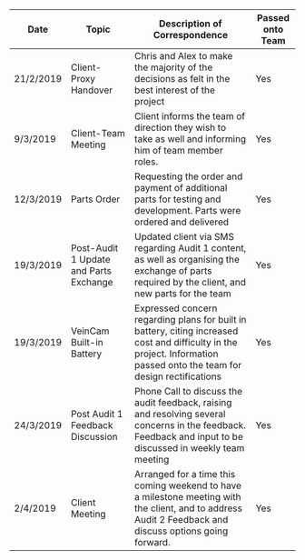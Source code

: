 | Date | Topic | Description of Correspondence | Passed onto Team |
| --- | --- | --- | --- |
| 21/2/2019 | Client-Proxy Handover | Chris and Alex to make the majority of the decisions as felt in the best interest of the project | Yes |
| 9/3/2019 | Client-Team Meeting | Client informs the team of direction they wish to take as well and informing him of team member roles. | Yes |
| 12/3/2019 | Parts Order | Requesting the order and payment of additional parts for testing and development. Parts were ordered and delivered | Yes |
| 19/3/2019 | Post-Audit 1 Update and Parts Exchange | Updated client via SMS regarding Audit 1 content, as well as organising the exchange of parts required by the client, and new parts for the team | Yes |
| 19/3/2019 | VeinCam Built-in Battery | Expressed concern regarding plans for built in battery, citing increased cost and difficulty in the project. Information passed onto the team for design rectifications  | Yes |
| 24/3/2019 | Post Audit 1 Feedback Discussion | Phone Call to discuss the audit feedback, raising and resolving several concerns in the feedback. Feedback and input to be discussed in weekly team meeting | Yes |
| 2/4/2019 | Client Meeting | Arranged for a time this coming weekend to have a milestone meeting with the client, and to address Audit 2 Feedback and discuss options going forward. | Yes |
